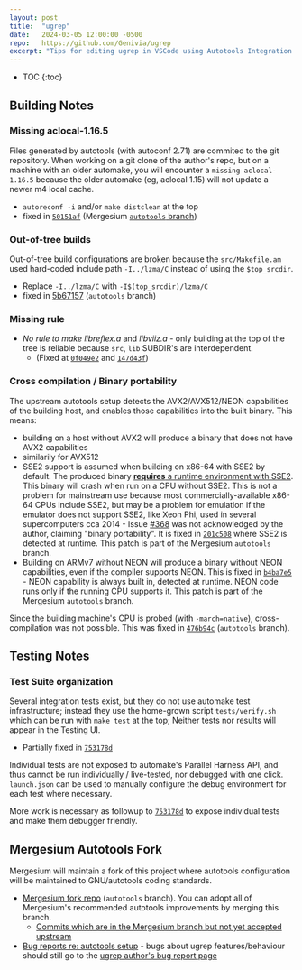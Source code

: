 ```yaml
---
layout: post
title:  "ugrep"
date:   2024-03-05 12:00:00 -0500
repo:   https://github.com/Genivia/ugrep
excerpt: "Tips for editing ugrep in VSCode using Autotools Integration. Missing rules, non-standard test suite, broken cross-compilation. Project: curl"
---
```


* TOC
{:toc}

## Building Notes

### Missing aclocal-1.16.5

Files generated by autotools (with autoconf 2.71) are commited to the git repository. When working on a git clone of the author's repo, but on a machine with an older automake, you will encounter a `missing aclocal-1.16.5` because the older automake (eg, aclocal 1.15) will not update a newer m4 local cache.
  - `autoreconf -i` and/or `make distclean` at the top
  - fixed in [`50151af`](https://github.com/Genivia/ugrep/commit/50151af840a98d7bcddbfd63d6674ce1ea874141) (Mergesium [`autotools` branch](https://github.com/Genivia/ugrep/compare/master...Mergesium:ugrep:autotools))

### Out-of-tree builds

Out-of-tree build configurations are broken because the `src/Makefile.am` used hard-coded include path `-I../lzma/C` instead of using the `$top_srcdir`.
  - Replace `-I../lzma/C` with `-I$(top_srcdir)/lzma/C`
  - fixed in [5b67157](https://github.com/Mergesium/ugrep/commit/5b671575965c2c944d9f1ab01efbf91c3d2c0272) (`autotools` branch)

### Missing rule

  * _No rule to make libreflex.a_ and _libviiz.a_ - only building at the top of the tree is reliable because `src`, `lib` SUBDIR's are interdependent.
    - (Fixed at [`0f049e2`](https://github.com/Mergesium/ugrep/commit/0f049e2) and [`147d43f`](https://github.com/Mergesium/ugrep/commit/147d43f19d921ed1034febac76f448a80e864893))

### Cross compilation / Binary portability

The upstream autotools setup detects the AVX2/AVX512/NEON capabilities of the building host, and enables those capabilities into the built binary. This means:

  - building on a host without AVX2 will produce a binary that does not have AVX2 capabilities
  - similarily for AVX512
  - SSE2 support is assumed when building on x86-64 with SSE2 by default. The produced binary [**requires** a runtime environment with SSE2](https://github.com/Genivia/ugrep/issues/368). This binary will crash when run on a CPU without SSE2. This is not a problem for mainstream use because most commercially-available x86-64 CPUs include SSE2, but may be a problem for emulation if the emulator does not support SSE2, like Xeon Phi, used in several supercomputers cca 2014 - Issue [#368](https://github.com/Genivia/ugrep/issues/368) was not acknowledged by the author, claiming "binary portability". It is fixed in [`201c508`](https://github.com/Genivia/ugrep/commit/201c50840ab4d65cfbd36d2587748cccc1cce2c6) where SSE2 is detected at runtime. This patch is part of the Mergesium `autotools` branch.
  - Building on ARMv7 without NEON will produce a binary without NEON capabilities, even if the compiler supports NEON. This is fixed in [`b4ba7e5`](https://github.com/Genivia/ugrep/commit/b4ba7e5ec0cace0c40bc7437f447ff56a0ec6366) - NEON capability is always built in, detected at runtime. NEON code runs only if the running CPU supports it. This patch is part of the Mergesium `autotools` branch.

Since the building machine's CPU is probed (with `-march=native`), cross-compilation was not possible. This was fixed in [`476b94c`](https://github.com/Genivia/ugrep/commit/476b94c93b441aa128abc071f2c9a7c6a15a012c) (`autotools` branch).

## Testing Notes

### Test Suite organization

Several integration tests exist, but they do not use automake test infrastructure; instead they use the home-grown script `tests/verify.sh` which can be run with `make test` at the top; Neither tests nor results will appear in the Testing UI.

  * Partially fixed in [`753178d`](https://github.com/Mergesium/ugrep/commit/753178dcb3d70760a3e73c7a4696d113e4891c46)

Individual tests are not exposed to automake's Parallel Harness API, and thus cannot be run individually / live-tested, nor debugged with one click. `launch.json` can be used to manually configure the debug environment for each test where necessary.

More work is necessary as followup to [`753178d`](https://github.com/Mergesium/ugrep/commit/753178dcb3d70760a3e73c7a4696d113e4891c46) to expose individual tests and make them debugger friendly.

## Mergesium Autotools Fork

Mergesium will maintain a fork of this project where autotools configuration will be maintained to GNU/autotools coding standards.

  * [Mergesium fork repo](https://github.com/Mergesium/ugrep) (`autotools` branch). You can adopt all of Mergesium's recommended autotools improvements by merging this branch.
    - [Commits which are in the Mergesium branch but not yet accepted upstream](https://github.com/Genivia/ugrep/compare/master...Mergesium:ugrep:autotools)
  * [Bug reports re: autotools setup](https://github.com/Mergesium/ugrep/issues) - bugs about ugrep features/behaviour should still go to the [ugrep author's bug report page](https://github.com/Genivia/ugrep/issues)

